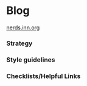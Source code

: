 # Blog

[nerds.inn.org](http://nerds.inn.org)

### Strategy


### Style guidelines


### Checklists/Helpful Links
